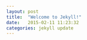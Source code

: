 ```yaml
---
layout: post
title:  "Welcome to Jekyll!"
date:   2015-02-11 11:23:32
categories: jekyll update
---
```

